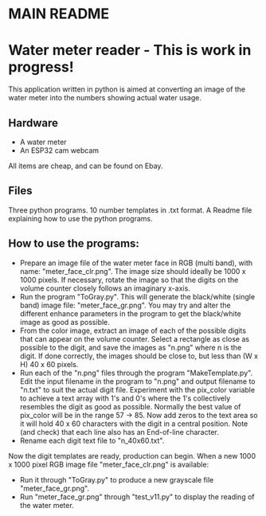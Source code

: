 # MAIN README

Water meter reader - This is work in progress!
==============================================

This application written in python is aimed at converting an image of the water meter into the numbers showing actual water usage.

Hardware
--------
* A water meter
* An ESP32 cam webcam

All items are cheap, and can be found on Ebay.

Files
-----
Three python programs.
10 number templates in .txt format.
A Readme file explaining how to use the python programs.

How to use the programs:
------------------------

* Prepare an image file of the water meter face in RGB (multi band), with name: "meter_face_clr.png". The image size should ideally be 1000 x 1000 pixels. If necessary, rotate the image so that the digits on the volume counter closely follows an imaginary x-axis.
* Run the program "ToGray.py". This will generate the black/white (single band) image file: "meter_face_gr.png". You may try and alter the different enhance parameters in the program to get the black/white image as good as possible.
* From the color image, extract an image of each of the possible digits that can appear on the volume counter. Select a rectangle as close as possible to the digit, and save the images as "n.png" where n is the digit. If done correctly, the images should be close to, but less than (W x H) 40 x 60 pixels.
* Run each of the "n.png" files through the program "MakeTemplate.py". Edit the input filename in the program to "n.png" and output filename to "n.txt" to suit the actual digit file. Experiment with the pix_color variable to achieve a text array with 1's and 0's where the 1's collectively resembles the digit as good as possible. Normally the best value of pix_color will be in the range 57 -> 85. Now add zeros to the text area so it will hold 40 x 60 characters with the digit in a central position. Note (and check) that each line also has an End-of-line character.
* Rename each digit text file to "n_40x60.txt".

Now the digit templates are ready, production can begin. When a new 1000 x 1000 pixel RGB image file "meter_face_clr.png" is available:
* Run it through "ToGray.py" to produce a new grayscale file "meter_face_gr.png".
* Run "meter_face_gr.png" through "test_v11.py" to display the reading of the water meter.